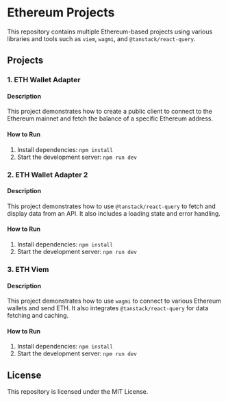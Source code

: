 # Ethereum Projects

This repository contains multiple Ethereum-based projects using various libraries and tools such as `viem`, `wagmi`, and `@tanstack/react-query`.

## Projects

### 1. ETH Wallet Adapter

#### Description
This project demonstrates how to create a public client to connect to the Ethereum mainnet and fetch the balance of a specific Ethereum address.

#### How to Run
1. Install dependencies: `npm install`
2. Start the development server: `npm run dev`

### 2. ETH Wallet Adapter 2

#### Description
This project demonstrates how to use `@tanstack/react-query` to fetch and display data from an API. It also includes a loading state and error handling.

#### How to Run
1. Install dependencies: `npm install`
2. Start the development server: `npm run dev`

### 3. ETH Viem

#### Description
This project demonstrates how to use `wagmi` to connect to various Ethereum wallets and send ETH. It also integrates `@tanstack/react-query` for data fetching and caching.

#### How to Run
1. Install dependencies: `npm install`
2. Start the development server: `npm run dev`

## License
This repository is licensed under the MIT License.
